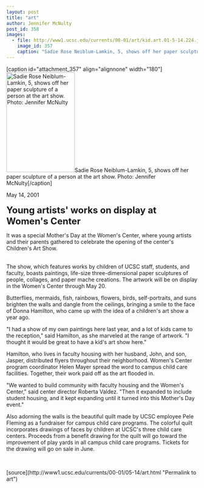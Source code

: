 ```yaml
---
layout: post
title: "art"
author: Jennifer McNulty
post_id: 358
images:
  - file: http://www1.ucsc.edu/currents/00-01/art/kid.art.01-5-14.224.jpg
    image_id: 357
    caption: "Sadie Rose Neiblum-Lamkin, 5, shows off her paper sculpture of a person at the art show. Photo: Jennifer McNulty"
---
```


[caption id="attachment_357" align="alignnone" width="180"]<a href="http://localhost/mysite/wp-content/uploads/2001/05/kid.art.01-5-14.224.jpg"><img class="size-full wp-image-357" src="http://localhost/mysite/wp-content/uploads/2001/05/kid.art.01-5-14.224.jpg" alt="Sadie Rose Neiblum-Lamkin, 5, shows off her paper sculpture of a person at the art show. Photo: Jennifer McNulty" width="180" height="262" /></a>Sadie Rose Neiblum-Lamkin, 5, shows off her paper sculpture of a person at the art show. Photo: Jennifer McNulty[/caption]
<p>
  May 14, 2001<br>
  <br>
  <font size="5"><b>Young artists' works on display at Women's Center</b></font>
</p>
<p>
  It was a special Mother's Day at the Women's Center, where young artists and their parents gathered to celebrate the opening of the center's Children's Art Show.<br>
</p><br>
The show, which features works by children of UCSC staff, students, and faculty, boasts paintings, life-size three-dimensional paper sculptures of people, collages, and paper mache creations. The artwork will be on display in the Women's Center through May 20.
<p>
  Butterflies, mermaids, fish, rainbows, flowers, birds, self-portraits, and suns brighten the walls and dangle from the ceilings, bringing a smile to the face of Donna Hamilton, who came up with the idea of a children's art show a year ago.
</p>
<p>
  "I had a show of my own paintings here last year, and a lot of kids came to the reception," said Hamilton, as she marveled at the range of artwork. "I thought it would be great to have a kid's art show here."
</p>
<p>
  Hamilton, who lives in faculty housing with her husband, John, and son, Jasper, distributed flyers throughout their neighborhood. Women's Center program coordinator Helen Mayer spread the word to campus child care facilities. Together, their work paid off as the art flooded in.
</p>
<p>
  "We wanted to build community with faculty housing and the Women's Center," said center director Roberta Valdez. "Then it expanded to include student housing, and it kept expanding until it turned into this Mother's Day event."
</p>
<p>
  Also adorning the walls is the beautiful quilt made by UCSC employee Pele Fleming as a fundraiser for campus child care programs. The colorful quilt incorporates drawings of faces by children at UCSC's three child care centers. Proceeds from a benefit drawing for the quilt will go toward the improvement of play yards in all campus child care programs. Tickets for the drawing will go on sale in June.
</p>
<p>
  <br>

</p>
[source](http://www1.ucsc.edu/currents/00-01/05-14/art.html "Permalink to art")
